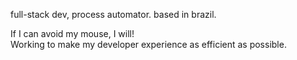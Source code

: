 full-stack dev, process automator. based in brazil.

If I can avoid my mouse, I will!  
Working to make my developer experience as efficient as possible.
